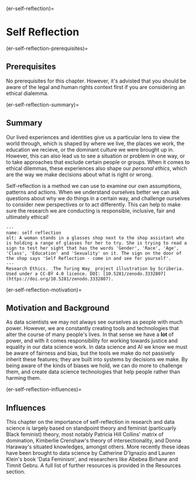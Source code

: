 (er-self-reflection)=
# Self Reflection

(er-self-reflection-prerequisites)=
## Prerequisites

No prerequisites for this chapter. However, it's advisted that you should be aware of the legal and human rights context first if you are considering an ethical dialemma.


(er-self-reflection-summary)=
## Summary

Our lived experiences and identities give us a particular lens to view the world through, which is shaped by where we live, the places we work, the education we recieve, or the dominant culture we were brought up in. However, this can also lead us to see a situation or problem in one way, or to take approaches that exclude certain people or groups. When it comes to ethical dilemmas, these experiences also shape our *personal ethics*, which are the way we make decisions about what is right or wrong. 

Self-reflection is a method we can use to examine our own assumptions, patterns and actions. When we understand ourselves better we can ask questions about why we do things in a certain way, and challenge ourselves to consider new perspectives or to act differently. This can help to make sure the research we are conducting is responsible, inclusive, fair and ultimately ethical!

```{figure} ../figures/ethics-self-reflection.jpg
---
name: self reflection
alt: A woman stands in a glasses shop next to the shop assistant who is holding a range of glasses for her to try. She is trying to read a sign to test her sight that has the words 'Gender', 'Race', 'Age', 'Class', 'Education' and 'Sexuality' on it. The sign on the door of the shop says 'Self Reflection - come in and see for yourself'. 
---
Research Ethics. _The Turing Way_ project illustration by Scriberia. Used under a CC-BY 4.0 licence. DOI: [10.5281/zenodo.3332807](https://doi.org/10.5281/zenodo.3332807).
```

(er-self-reflection-motivation)=
## Motivation and Background

As data scientists we may not always see ourselves as people with much power. However, we are constantly creating tools and technologies that alter the course of many people's lives. In that sense we have a **lot** of power, and with it comes responsibility for working towards justice and equality in our data science work. In data science and AI we know we must be aware of fairness and bias, but the tools we make do not passively inherit these features; they are built into systems by decisions we make. By being aware of the kinds of biases we hold, we can do more to challenge them, and create data science technologies that help people rather than harming them. 

(er-self-reflection-influences)=
## Influences

This chapter on the importance of self-reflection in research and data science is largely based on standpoint theory and feminist (particuarly Black feminist) theory, most notably Patricia Hill Collins' matrix of domination, Kimberlie Crenshaw's theory of intersectionality, and Donna Haraway's situated knowledges, amongst others. 
More recently these ideas have been brought to data science by Catherine D'Ignazio and Lauren Klein's book 'Data Feminism', and researchers like Abebea Birhane and Timnit Gebru.
A full list of further resources is provided in the Resources section. 